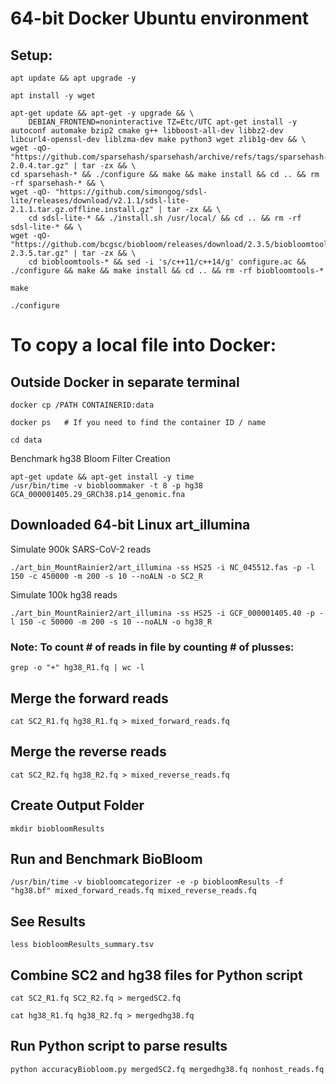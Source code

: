 # 64-bit Docker Ubuntu environment
## Setup: 
```
apt update && apt upgrade -y
```
```
apt install -y wget
```
```
apt-get update && apt-get -y upgrade && \
    DEBIAN_FRONTEND=noninteractive TZ=Etc/UTC apt-get install -y autoconf automake bzip2 cmake g++ libboost-all-dev libbz2-dev libcurl4-openssl-dev liblzma-dev make python3 wget zlib1g-dev && \
wget -qO- "https://github.com/sparsehash/sparsehash/archive/refs/tags/sparsehash-2.0.4.tar.gz" | tar -zx && \
cd sparsehash-* && ./configure && make && make install && cd .. && rm -rf sparsehash-* && \
wget -qO- "https://github.com/simongog/sdsl-lite/releases/download/v2.1.1/sdsl-lite-2.1.1.tar.gz.offline.install.gz" | tar -zx && \
    cd sdsl-lite-* && ./install.sh /usr/local/ && cd .. && rm -rf sdsl-lite-* && \
wget -qO- "https://github.com/bcgsc/biobloom/releases/download/2.3.5/biobloomtools-2.3.5.tar.gz" | tar -zx && \
    cd biobloomtools-* && sed -i 's/c++11/c++14/g' configure.ac && ./configure && make && make install && cd .. && rm -rf biobloomtools-*
```
```
make
```
```
./configure
```


# To copy a local file into Docker:
## Outside Docker in separate terminal
```
docker cp /PATH CONTAINERID:data
```
```
docker ps	# If you need to find the container ID / name
```

```
cd data
```

Benchmark hg38 Bloom Filter Creation
```
apt-get update && apt-get install -y time
/usr/bin/time -v biobloommaker -t 8 -p hg38 GCA_000001405.29_GRCh38.p14_genomic.fna
```

## Downloaded 64-bit Linux art_illumina
Simulate 900k SARS-CoV-2 reads
```
./art_bin_MountRainier2/art_illumina -ss HS25 -i NC_045512.fas -p -l 150 -c 450000 -m 200 -s 10 --noALN -o SC2_R
```
Simulate 100k hg38 reads
```
./art_bin_MountRainier2/art_illumina -ss HS25 -i GCF_000001405.40 -p -l 150 -c 50000 -m 200 -s 10 --noALN -o hg38_R
```
### Note: To count # of reads in file by counting # of plusses:
```
grep -o "+" hg38_R1.fq | wc -l
```

## Merge the forward reads
```
cat SC2_R1.fq hg38_R1.fq > mixed_forward_reads.fq
```
## Merge the reverse reads
```
cat SC2_R2.fq hg38_R2.fq > mixed_reverse_reads.fq
```
## Create Output Folder
```
mkdir biobloomResults
```
## Run and Benchmark BioBloom
```
/usr/bin/time -v biobloomcategorizer -e -p biobloomResults -f "hg38.bf" mixed_forward_reads.fq mixed_reverse_reads.fq
```
## See Results
```
less biobloomResults_summary.tsv
```

## Combine SC2 and hg38 files for Python script
```
cat SC2_R1.fq SC2_R2.fq > mergedSC2.fq
```
```
cat hg38_R1.fq hg38_R2.fq > mergedhg38.fq
```
## Run Python script to parse results
```
python accuracyBiobloom.py mergedSC2.fq mergedhg38.fq nonhost_reads.fq
```
